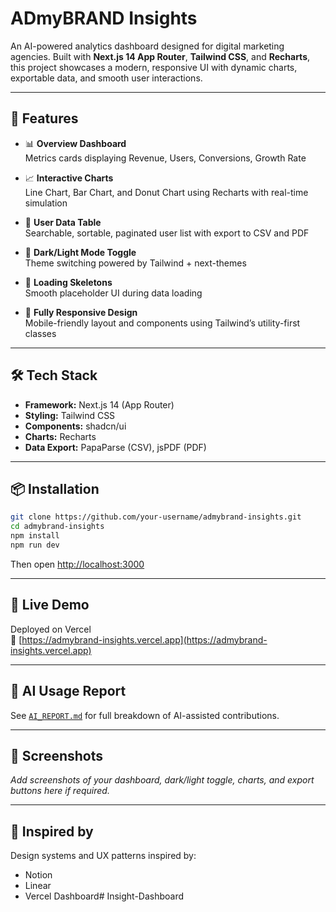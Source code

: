 

# ADmyBRAND Insights

An AI-powered analytics dashboard designed for digital marketing agencies. Built with **Next.js 14 App Router**, **Tailwind CSS**, and **Recharts**, this project showcases a modern, responsive UI with dynamic charts, exportable data, and smooth user interactions.

---

## 🚀 Features

- 📊 **Overview Dashboard**  
  Metrics cards displaying Revenue, Users, Conversions, Growth Rate

- 📈 **Interactive Charts**  
  Line Chart, Bar Chart, and Donut Chart using Recharts with real-time simulation

- 🧾 **User Data Table**  
  Searchable, sortable, paginated user list with export to CSV and PDF

- 🌙 **Dark/Light Mode Toggle**  
  Theme switching powered by Tailwind + next-themes

- 🦴 **Loading Skeletons**  
  Smooth placeholder UI during data loading

- 📱 **Fully Responsive Design**  
  Mobile-friendly layout and components using Tailwind’s utility-first classes

---

## 🛠️ Tech Stack

- **Framework:** Next.js 14 (App Router)
- **Styling:** Tailwind CSS
- **Components:** shadcn/ui
- **Charts:** Recharts
- **Data Export:** PapaParse (CSV), jsPDF (PDF)

---

## 📦 Installation

```bash
git clone https://github.com/your-username/admybrand-insights.git
cd admybrand-insights
npm install
npm run dev
```

Then open [http://localhost:3000](http://localhost:3000)

---

## 🔄 Live Demo

Deployed on Vercel  
🔗 [https://admybrand-insights.vercel.app](https://admybrand-insights.vercel.app)

---

## 📄 AI Usage Report

See [`AI_REPORT.md`](./AI_REPORT.md) for full breakdown of AI-assisted contributions.

---

## 📸 Screenshots

_Add screenshots of your dashboard, dark/light toggle, charts, and export buttons here if required._

---

## 🧠 Inspired by

Design systems and UX patterns inspired by:

- Notion
- Linear
- Vercel Dashboard# Insight-Dashboard
